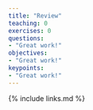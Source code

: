```yaml
---
title: "Review"
teaching: 0
exercises: 0
questions:
- "Great work!"
objectives:
- "Great work!"
keypoints:
- "Great work!"
---
```


{% include links.md %}
